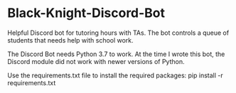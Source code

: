 # Black-Knight-Discord-Bot
Helpful Discord bot for tutoring hours with TAs.
The bot controls a queue of students that needs help with school work.

The Discord Bot needs Python 3.7 to work. At the time I wrote this bot, the Discord module did not work with newer versions of Python.

Use the requirements.txt file to install the required packages:
pip install -r requirements.txt
